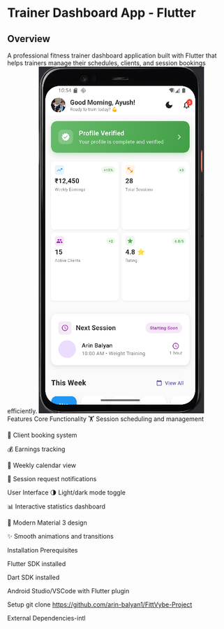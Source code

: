 # Trainer Dashboard App - Flutter


## Overview


A professional fitness trainer dashboard application built with Flutter that helps trainers manage their schedules, clients, and session bookings efficiently.
![image alt](https://github.com/arin-balyan1/FittVybe-Project/blob/bd68713df2a3bcb75558080ce20a3cee064460bb/1.png)
Features
Core Functionality
🏋️ Session scheduling and management

👥 Client booking system

💰 Earnings tracking

📅 Weekly calendar view

🔔 Session request notifications

User Interface
🌗 Light/dark mode toggle

📊 Interactive statistics dashboard

🎨 Modern Material 3 design

✨ Smooth animations and transitions

Installation
Prerequisites

Flutter SDK installed

Dart SDK installed

Android Studio/VSCode with Flutter plugin

Setup
git clone https://github.com/arin-balyan1/FittVybe-Project



External Dependencies-intl


